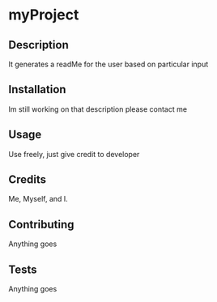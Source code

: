 # myProject  
 
 ## Description 
 It generates a readMe for the user based on particular input 
 
 ## Installation 
 Im still working on that description please contact me 
 
 ## Usage 
 Use freely, just give credit to developer 
 
 ## Credits 
 Me, Myself, and I. 
 
 ## Contributing 
 Anything goes 
 
 ## Tests 
 Anything goes